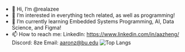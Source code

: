 - 👋 Hi, I’m @realazee
- 👀 I’m interested in everything tech related, as well as programming!
- 🌱 I’m currently learning Embedded Systems Programming, AI, Data Science, and Figma!
- 📫 How to reach me:
LinkedIn: https://www.linkedin.com/in/aazheng/
Discord: 8ze
Email: aaronz@bu.edu
![Top Langs](https://github-readme-stats.vercel.app/api/top-langs/?username=realazee&layout=compact)
<!---
realazee/realazee is a ✨ special ✨ repository because its `README.md` (this file) appears on your GitHub profile.
You can click the Preview link to take a look at your changes.
--->
